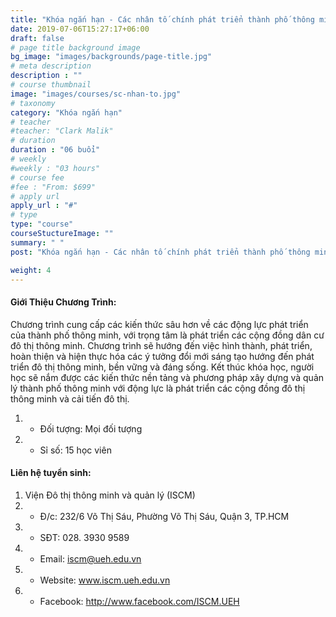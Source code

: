 ```yaml
---
title: "Khóa ngắn hạn - Các nhân tố chính phát triển thành phố thông minh"
date: 2019-07-06T15:27:17+06:00
draft: false
# page title background image
bg_image: "images/backgrounds/page-title.jpg"
# meta description
description : ""
# course thumbnail
image: "images/courses/sc-nhan-to.jpg"
# taxonomy
category: "Khóa ngắn hạn"
# teacher
#teacher: "Clark Malik"
# duration
duration : "06 buổi"
# weekly
#weekly : "03 hours"
# course fee
#fee : "From: $699"
# apply url
apply_url : "#"
# type
type: "course"
courseStuctureImage: ""
summary: " "
post: "Khóa ngắn hạn - Các nhân tố chính phát triển thành phố thông minh"

weight: 4
---
```


#### Giới Thiệu Chương Trình:

Chương trình cung cấp các kiến thức sâu hơn về các động lực phát triển của thành phố thông minh, với trọng tâm là phát triển các cộng đồng dân cư đô thị thông minh. Chương trình sẽ hướng đến việc hình thành, phát triển, hoàn thiện và hiện thực hóa các ý tưởng đổi mới sáng tạo hướng đến phát triển đô thị thông minh, bền vững và đáng sống.
Kết thúc khóa học, người học sẽ nắm được các kiến thức nền tảng và phương pháp xây dựng và quản lý thành phố thông minh với động lực là phát triển các cộng đồng đô thị thông minh và cải tiến đô thị.

  
1. * Đối tượng: Mọi đối tượng
2. * Sỉ số: 15 học viên

#### Liên hệ tuyển sinh: 
1. Viện Đô thị thông minh và quản lý (ISCM)
2. * Đ/c: 232/6 Võ Thị Sáu, Phường Võ Thị Sáu, Quận 3, TP.HCM
3. * SĐT: 028. 3930 9589
4. * Email: iscm@ueh.edu.vn
4. * Website: www.iscm.ueh.edu.vn
5. * Facebook: http://www.facebook.com/ISCM.UEH
